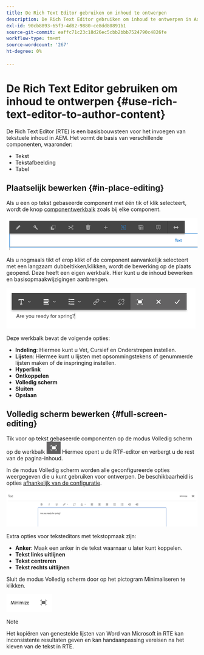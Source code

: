 ```yaml
---
title: De Rich Text Editor gebruiken om inhoud te ontwerpen
description: De Rich Text Editor gebruiken om inhoud te ontwerpen in Adobe Experience Manager 6.5.
exl-id: 90cb8893-65f3-4d82-9880-ce8dd80891b1
source-git-commit: eaffc71c23c18d26ec5cbb2bbb7524790c4826fe
workflow-type: tm+mt
source-wordcount: '267'
ht-degree: 0%

---
```


# De Rich Text Editor gebruiken om inhoud te ontwerpen {#use-rich-text-editor-to-author-content}

De Rich Text Editor (RTE) is een basisbouwsteen voor het invoegen van tekstuele inhoud in AEM. Het vormt de basis van verschillende componenten, waaronder:

* Tekst
* Tekstafbeelding
* Tabel

## Plaatselijk bewerken {#in-place-editing}

Als u een op tekst gebaseerde component met één tik of klik selecteert, wordt de knop [componentwerkbalk](/help/sites-authoring/editing-content.md#edit-configure-copy-cut-delete-paste) zoals bij elke component.

![screen_shot_2018-03-21at163054](assets/screen_shot_2018-03-21at163054.png)

Als u nogmaals tikt of erop klikt of de component aanvankelijk selecteert met een langzaam dubbeltikken/klikken, wordt de bewerking op de plaats geopend. Deze heeft een eigen werkbalk. Hier kunt u de inhoud bewerken en basisopmaakwijzigingen aanbrengen.

![screen_shot_2018-03-21at163214](assets/screen_shot_2018-03-21at163214.png)

Deze werkbalk bevat de volgende opties:

* **Indeling**: Hiermee kunt u Vet, Cursief en Onderstrepen instellen.
* **Lijsten**: Hiermee kunt u lijsten met opsommingstekens of genummerde lijsten maken of de inspringing instellen.
* **Hyperlink**
* **Ontkoppelen**
* **Volledig scherm**
* **Sluiten**
* **Opslaan**

## Volledig scherm bewerken {#full-screen-editing}

Tik voor op tekst gebaseerde componenten op de modus Volledig scherm op de werkbalk ![Modus Volledig scherm bewerken](do-not-localize/screen_shot_2018-03-21at163236.png) Hiermee opent u de RTF-editor en verbergt u de rest van de pagina-inhoud.

In de modus Volledig scherm worden alle geconfigureerde opties weergegeven die u kunt gebruiken voor ontwerpen. De beschikbaarheid is opties [afhankelijk van de configuratie](/help/sites-administering/rich-text-editor.md).

![screen_shot_2018-03-21at163248](assets/screen_shot_2018-03-21at163248.png)

Extra opties voor teksteditors met tekstopmaak zijn:

* **Anker**: Maak een anker in de tekst waarnaar u later kunt koppelen.
* **Tekst links uitlijnen**
* **Tekst centreren**
* **Tekst rechts uitlijnen**

Sluit de modus Volledig scherm door op het pictogram Minimaliseren te klikken.

![screen_shot_2018-03-21at163323](assets/screen_shot_2018-03-21at163323.png)

>[!NOTE]
>
>Het kopiëren van genestelde lijsten van Word van Microsoft in RTE kan inconsistente resultaten geven en kan handaanpassing vereisen na het kleven van de tekst in RTE.
